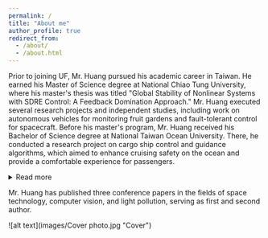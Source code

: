 ```yaml
---
permalink: /
title: "About me"
author_profile: true
redirect_from: 
  - /about/
  - /about.html
---
```


Prior to joining UF, Mr. Huang pursued his academic career in Taiwan. He earned his Master of Science degree at National Chiao Tung University, where his master's thesis was titled "Global Stability of Nonlinear Systems with SDRE Control: A Feedback Domination Approach." 
Mr. Huang executed several research projects and independent studies, including work on autonomous vehicles for monitoring fruit gardens and fault-tolerant control for spacecraft. Before his master's program, Mr. Huang received his Bachelor of Science degree at National Taiwan Ocean University. There, he conducted a research project on cargo ship control and guidance algorithms, which aimed to enhance cruising safety on the ocean and provide a comfortable experience for passengers. 
<!-- A data-driven personal website -->
<!-- ====== -->
<details>
<summary>Read more</summary>

Mr. Huang has experience in both industrial companies and academic institutes. He served as an R&D engineer at Kingstone Technology Company, where he conducted flash disk circuit design and quality inspection, successfully creating the first circuit layout under strict EMI regulations. Later, he joined Academia Sinica as a research assistant, focusing on indoor localization via monocular SLAM techniques to help navigate people in unfamiliar buildings. He then joined SpaceLab at National Cheng Kung University as a research assistant, advising undergraduate research projects and conducting CubeSat payload development. At SpaceLab, Mr. Huang collaborated with companies and government institutes to develop space-based technologies aimed at creating a more convenient environment for people around the world.

<!-- Getting started -->
<!-- ====== -->
</details>


Mr. Huang has published three conference papers in the fields of space technology, computer vision, and light pollution, serving as first and second author.



![alt text](images/Cover photo.jpg "Cover")
